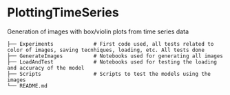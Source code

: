 # PlottingTimeSeries
Generation of images with box/violin plots from time series data

    ├── Experiments             # First code used, all tests related to color of images, saving tecnhiques, loading, etc. All tests done
    ├── GenerateImages          # Notebooks used for generating all images
    ├── LoadAndTest             # Notebooks used for testing the loading and accuracy of the model  
    ├── Scripts                 # Scripts to test the models using the images
    └── README.md
